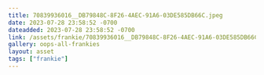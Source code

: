```yaml
---
title: 70839936016__DB79848C-8F26-4AEC-91A6-03DE585DB66C.jpeg
date: 2023-07-28 23:58:52 -0700
dateadded: 2023-07-28 23:58:52 -0700
link: /assets/frankie/70839936016__DB79848C-8F26-4AEC-91A6-03DE585DB66C.jpeg
gallery: oops-all-frankies
layout: asset
tags: ["frankie"]
--- 
```

